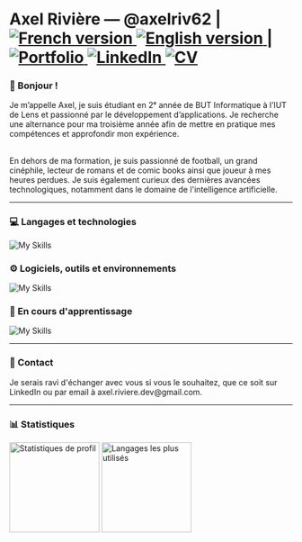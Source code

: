 <h1>
    Axel Rivière — @axelriv62 |
    <a href="https://github.com/axelriv62/axelriv62/blob/main/README.md">
        <img src="https://img.shields.io/badge/README-FR-blue" alt="French version">
    </a>
    <a href="https://github.com/axelriv62/axelriv62/blob/main/README-EN.md">
        <img src="https://img.shields.io/badge/README-EN-blue" alt="English version">
    </a>
    |
    <a href="https://axel-riviere.dev">
        <img src="https://img.shields.io/badge/Portfolio-1E2958?style=flat&logoColor=white" alt="Portfolio">
    </a>
    <a href="https://www.linkedin.com/in/axel-riviere-dev">
        <img src="https://img.shields.io/badge/LinkedIn-0077B5?style=flat&logo=linkedin&logoColor=white" alt="LinkedIn">
    </a>
    <a href="https://axel-riviere.dev/resume.pdf">
        <img src="https://img.shields.io/badge/CV-4A3D75?style=flat&logoColor=white" alt="CV">
    </a>
</h1>

<h3> 👋 Bonjour ! </h3>
Je m’appelle Axel, je suis étudiant en 2ᵉ année de BUT Informatique à l’IUT de Lens et passionné par le développement d’applications. Je recherche une alternance pour ma troisième année afin de mettre en pratique mes compétences et approfondir mon expérience.

<br>En dehors de ma formation, je suis passionné de football, un grand cinéphile, lecteur de romans et de comic books ainsi que joueur à mes heures perdues. Je suis également curieux des dernières avancées technologiques, notamment dans le domaine de l'intelligence artificielle.

<hr>

<h3> 💻 Langages et technologies</h3>

![My Skills](https://go-skill-icons.vercel.app/api/icons?i=java,py,php,laravel,html,css,ts,angular,flask,postgresql,mysql,sqlite,plsql,bash,android,api,docker,selenium&theme=dark)

<h3>⚙️ Logiciels, outils et environnements</h3>

![My Skills](https://go-skill-icons.vercel.app/api/icons?i=idea,pycharm,phpstorm,datagrip,webstorm,androidstudio,eclipse,vscode,linux,git,gitlab,github,postman,figma,ps,xd&theme=dark)

<h3> 🚀 En cours d'apprentissage</h3>

![My Skills](https://go-skill-icons.vercel.app/api/icons?i=react,next,tailwind&theme=dark)

<hr>

<h3> 🤝 Contact </h3>
Je serais ravi d'échanger avec vous si vous le souhaitez, que ce soit sur LinkedIn ou par email à axel.riviere.dev@gmail.com.

<hr>

<h3>📊 Statistiques</h3>

<img height="160px" src="https://github-readme-stats.vercel.app/api?username=axelriv62&theme=tokyonight&hide_border=true&show_icons=true&count_private=true&line_height=24" alt="Statistiques de profil"/> <img height="160px" src="https://github-readme-stats.vercel.app/api/top-langs/?username=axelriv62&theme=tokyonight&hide_border=true&card_width=380&layout=compact" alt="Langages les plus utilisés"/>
